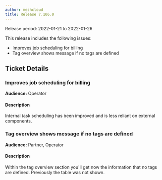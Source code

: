 ```yaml
---
author: meshcloud
title: Release 7.106.0
---
```


Release period: 2022-01-21 to 2022-01-26

This release includes the following issues:
* Improves job scheduling for billing
* Tag overview shows message if no tags are defined
<!--truncate-->

## Ticket Details
### Improves job scheduling for billing
**Audience:** Operator<br>

#### Description
Internal task scheduling has been improved and is less reliant on external components.

### Tag overview shows message if no tags are defined
**Audience:** Partner, Operator<br>

#### Description
Within the tag overview section you'll get now the information that no tags are defined. Previously the table was not shown.

